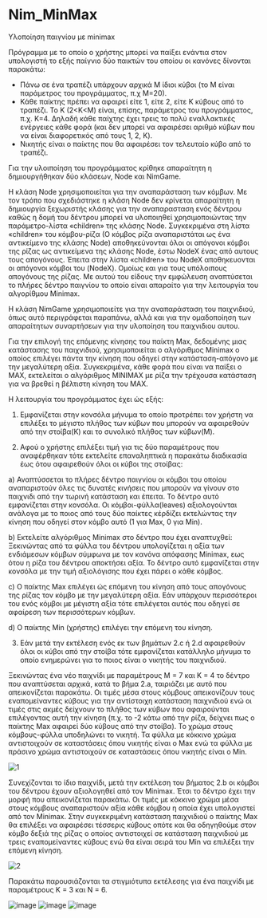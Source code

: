 # Nim_MinMax
 
 Υλοποίηση παιγνίου με minimax 

Πρόγραμμα με το οποίο ο χρήστης μπορεί να παίξει ενάντια στον υπολογιστή το εξής παίγνιο δύο παικτών του οποίου οι κανόνες δίνονται παρακάτω:

-	Πάνω σε ένα τραπέζι υπάρχουν αρχικά Μ ίδιοι κύβοι (το Μ είναι παράμετρος του προγράμματος, π.χ Μ=20). 
-	Κάθε παίκτης πρέπει να αφαιρεί είτε 1, είτε 2, είτε Κ κύβους από το τραπέζι. Το Κ (2<Κ<Μ) είναι, επίσης, παράμετρος του προγράμματος, π.χ. Κ=4. Δηλαδή κάθε παίχτης έχει τρεις το πολύ εναλλακτικές ενέργειες κάθε φορά (και δεν μπορεί να αφαιρέσει αριθμό κύβων που να είναι διαφορετικός από τους 1, 2, K).
-	Νικητής είναι ο παίκτης που θα αφαιρέσει τον τελευταίο κύβο από το τραπέζι.

Για την υλοιποίηση του προγράμματος κρίθηκε απαραίτητη η δημιουργήθηκαν δύο κλάσεων, Node και NimGame.

Η κλάση Node χρησιμοποιείται για την αναπαράσταση των κόμβων. Με τον τρόπο που σχεδιάστηκε η κλάση Node δεν κρίνεται απαραίτητη η δημιουργία ξεχωριστής κλάσης για την αναπαρασταση ενός δέντρου καθώς η δομή του δέντρου μπορεί να  υλοποιηθεί χρησιμοποιώντας την παράμετρο-λίστα «children» της κλάσης Node. Συγκεκριμένα στη λίστα «children» του κόμβου-ρίζα (Ο κόμβος ρίζα αναπαριστάται ως ένα αντικείμενο της κλάσης Node) αποθηκεύνονται όλοι οι απόγονοι κόμβοι της ρίζας ως αντικείμενα της κλάσης Node, έστω NodeX ένας από αυτους τους απογόνους. Έπειτα στην λίστα «children» του NodeX αποθηκευονται οι απόγονοι κόμβοι του (NodeX). Ομοίως και για τους υπόλοιπους απογόνους της ρίζας. Με αυτού του είδους την εμφώλευση αναπτύσεται το πλήρες δέντρο παιγνίου το οποίο είναι απαραίτο για την λειτουργία του αλγορίθμου Minimax.

Η κλάση NimGame χρησιμοποιείτε για την αναπαράσταση του παιχνιδιού, όπως αυτό περιγράφεται παραπάνω, αλλά και για την ομαδοποίηση των απαραίτητων συναρτήσεων για την υλοποίηση του παιχνιδιου αυτου. 

Για την επιλογή της επόμενης κίνησης του παίκτη Max, δεδομένης μιας κατάστασης του παιχνιδιού, χρησιμοποιείται ο αλγόριθμος Minimax ο οποίος επιλέγει πάντα την κίνηση που οδηγεί στην κατάσταση-απόγονο με την μεγαλύτερη αξία.
Συγκεκριμένα, κάθε φορά που είναι να παίξει ο ΜΑΧ, εκτελείται ο αλγόριθμος ΜΙΝΙΜΑΧ με ρίζα την τρέχουσα κατάσταση για να βρεθεί η βέλτιστη κίνηση του ΜΑΧ. 


Η λειτουργία του προγράμματος έχει ώς εξής:

1.	Εμφανίζεται στην κονσόλα μήνυμα το οποίο προτρέπει τον χρήστη να επιλέξει το μέγιστο πλήθος των κύβων που μπορούν να αφαιρεθούν από την στοίβα(K) και το συνολικό πλήθος των κύβων(M).

2.	Αφού ο χρήστης επιλέξει τιμή για τις δύο παραμέτρους που αναφέρθηκαν τότε εκτελείτε επαναληπτικά η παρακάτω διαδικασία έως ότου αφαιρεθούν όλοι οι κύβοι της στοίβας:

a)	Αναπτύσσεται το πλήρες δέντρο παιγνίου οι κόμβοι του οποίου αναπαριστούν όλες               τις δυνατές κινήσεις  που μπορούν να γίνουν στο παιχνιδι από την τωρινή κατάσταση και έπειτα. Το δέντρο αυτό εμφανίζεται στην κονσόλα. Οι κόμβοι-φύλλα(leaves) αξιολογούνται ανάλογα με το ποιος από τους δύο παίκτες κέρδίζει εκτελώντας την κίνηση που οδηγεί στον κόμβο αυτό (1 για Max, 0 για Min).

b)	Εκτελείτε αλγόριθμος Minimax στο δέντρο που έχει αναπτυχθεί: Ξεκινώντας από τα φύλλα του δέντρου υπολογίζεται η αξία των ενδιάμεσων κόμβων σύμφωνα με τον κανόνα απόφασης Minimax, εως ότου η ρίζα του δέντρου αποκτήσει αξία. Το δέντρο αυτό εμφανίζεται στην κονσόλα με την τιμή αξιολόγισης που έχει πάρει ο κάθε κόμβος.

c)	Ο παίκτης Max επιλέγει ώς επόμενη του κίνηση από τους απογόνους της ρίζας τον κόμβο με την μεγαλύτερη αξία. Εάν υπάρχουν περισσότεροι του ενός κόμβοι με μέγιστη αξία τότε επιλέγεται αυτός που οδηγεί σε αφαίρεση των περισσότερων κόμβων.

d)	Ο παίκτης Min (χρήστης) επιλέγει την επόμενη του κίνηση.

3.	Εάν μετά την εκτέλεση ενός εκ των βημάτων 2.c ή 2.d αφαιρεθούν όλοι οι κύβοι από την στοίβα τότε εμφανίζεται κατάλληλο μήνυμα το οποίο ενημερώνει για το ποιος είναι ο νικητής του παιχνιδιού.



Ξεκινώντας ένα νέο παιχνίδι με παραμέτρους Μ = 7 και Κ = 4 το δέντρο που αναπτύσεται αρχικά, κατά το βήμα 2.a, ταιριάζει με αυτό που απεικονίζεται παρακάτω. Οι τιμές μέσα στους κόμβους απεικονίζουν τους εναπομείναντες κύβους για την αντίστοιχη κατάσταση παιχνιδιού ενώ οι τιμές στις ακμές δείχνουν το πλήθος των κύβων που αφαιρούνται επιλέγοντας αυτή την κίνηση (π.χ. το -2 κάτω από την ρίζα, δείχνει πως ο παίκτης Max αφαιρεί δύο κύβους από την στοίβα). 
Το χρώμα στους κόμβους-φύλλα υποδηλώνει το νικητή. Τα φύλλα με κόκκινο χρώμα αντιστοιχούν σε καταστάσεις όπου νικητής είναι ο Max ενώ τα φύλλα με πράσινο χρώμα αντιστοιχούν σε καταστάσεις όπου νικητής είναι ο Min.


![1](https://user-images.githubusercontent.com/93736094/171067970-4724d981-9b09-4dca-95a8-712a682e0cf9.png)


Συνεχίζονται το ίδιο παιχνίδι, μετά την εκτέλεση του βήματος 2.b οι κόμβοι του δέντρου έχουν αξιολογηθεί από τον Minimax. Έτσι το δέντρο έχει την μορφή που απεικονίζεται παρακάτω.
Οι τιμές με κόκκινο χρώμα μέσα στους κόμβους αναπαριστούν αξία κάθε κόμβου η οποία έχει υπολογιστεί από τον Minimax. 
Στην συγκεκριμένη κατάσταση παιχνιδιού ο παίκτης Max θα επιλέξει να αφαιρέσει τέσσερις κύβους οπότε και θα οδηγηθούμε στον κόμβο δεξιά της ρίζας ο οποίος αντιστοιχεί σε κατάσταση παιχνιδιού με τρεις εναπομείναντες κύβους ενώ θα είναι σειρά του Min να επιλέξει την επόμενη κίνηση.

![2](https://user-images.githubusercontent.com/93736094/171067972-b09cca41-7ffa-49ba-9497-4053b7dfe64e.png)


Παρακάτω παρουσιάζονται τα στιγμιότυπα εκτέλεσης για ένα παιχνίδι με παραμέτρους K = 3 και 
N = 6.

![image](https://user-images.githubusercontent.com/93736094/171067877-e78e9428-1aed-4d80-a3b7-f1c49f1d54f4.png)
 ![image](https://user-images.githubusercontent.com/93736094/171067883-7f00c8a9-4cf6-4fb4-b9d9-c04ab00143c5.png)
![image](https://user-images.githubusercontent.com/93736094/171067887-e5eccf64-5c34-461e-864b-d7c09fa7be5e.png)

 



 



